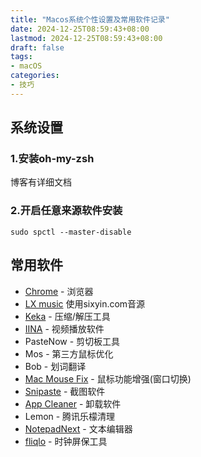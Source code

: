 ```yaml
---
title: "Macos系统个性设置及常用软件记录"
date: 2024-12-25T08:59:43+08:00
lastmod: 2024-12-25T08:59:43+08:00
draft: false
tags:
- macOS
categories:
- 技巧
---
```


<!--more-->



## 系统设置

### 1.安装oh-my-zsh

博客有详细文档

### 2.开启任意来源软件安装

```shell
sudo spctl --master-disable
```

## 常用软件

* [Chrome](https://www.google.com/chrome/) - 浏览器
* [LX music](https://lxmusic.toside.cn/) 使用sixyin.com音源
* [Keka](https://www.keka.io/en/) - 压缩/解压工具
* [IINA](https://iina.io/) - 视频播放软件
* PasteNow - 剪切板工具
* Mos - 第三方鼠标优化
* Bob - 划词翻译
* [Mac Mouse Fix](https://github.com/noah-nuebling/mac-mouse-fix/releases) - 鼠标功能增强(窗口切换)
* [Snipaste](https://www.snipaste.com/download.html) - 截图软件
* [App Cleaner](https://freemacsoft.net/appcleaner/) - 卸载软件
* Lemon - 腾讯乐檬清理
* [NotepadNext](https://github.com/dail8859/NotepadNext/releases) - 文本编辑器
* [fliqlo](https://fliqlo.com/screensaver/#google_vignette) - 时钟屏保工具 

